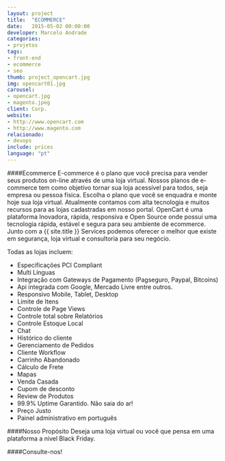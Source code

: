 ```yaml
---
layout: project
title:  "ECOMMERCE"
date:   2015-05-02 00:00:00
developer: Marcelo Andrade
categories:
- projetos
tags:
- front-end
- ecommerce
- seo
thumb: project_opencart.jpg
img: opencart01.jpg
carousel:
- opencart.jpg
- magento.jpeg 
client: Corp.
website:  
- http://www.opencart.com
- http://www.magento.com
relacionado:
- devops
include: prices
language: "pt"
---
```

####Ecommerce
E-commerce é o plano que você precisa para vender seus produtos on-line através de uma loja virtual. Nossos planos de  e-commerce tem como objetivo tornar sua loja acessível para todos, seja empresa ou pessoa física. Escolha o plano que você se enquadra e monte hoje sua loja virtual. Atualmente contamos com alta tecnologia e muitos recursos para as lojas cadastradas em nosso portal.
OpenCart é uma plataforma Inovadora, rápida, responsiva e Open Source onde possui uma tecnologia rápida, estável e segura para seu ambiente de ecommerce.
Junto com a {{ site.title }} Services podemos oferecer o melhor que existe em segurança, loja virtual e consultoria para seu negócio.

 Todas as lojas incluem:
- Especificações PCI Compliant
- Multi Línguas
- Integração com Gateways de Pagamento (Pagseguro, Paypal, Bitcoins)
- Api integrada com Google, Mercado Livre entre outros.
- Responsivo Mobile, Tablet, Desktop
- Limite de Itens
- Controle de Page Views
- Controle total sobre Relatórios
- Controle Estoque Local
- Chat
- Histórico do cliente
- Gerenciamento de Pedidos
- Cliente Workflow
- Carrinho Abandonado
- Cálculo de Frete
- Mapas
- Venda Casada
- Cupom de desconto
- Review de Produtos
- 99.9% Uptime Garantido. Não saia do ar!
- Preço Justo
- Painel administrativo em português

####Nosso Propósito
Deseja uma loja virtual ou você que pensa em uma plataforma a nível Black Friday.

####Consulte-nos!